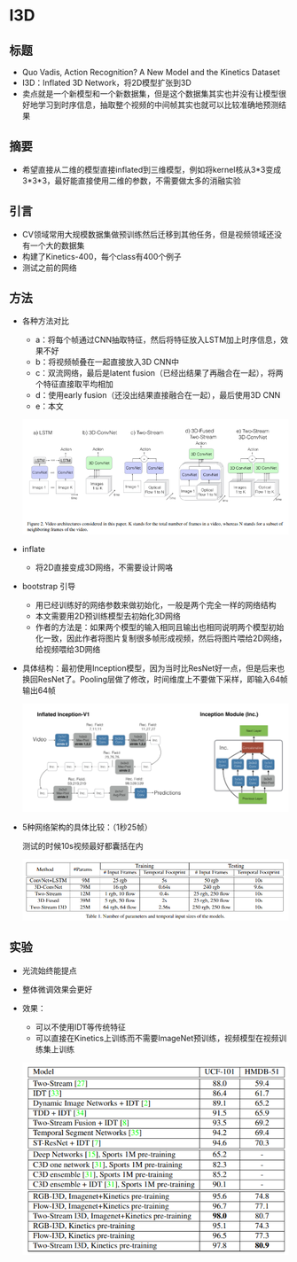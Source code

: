 # I3D

## 标题

- Quo Vadis, Action Recognition? A New Model and the Kinetics Dataset
- I3D：Inflated 3D Network，将2D模型扩张到3D
- 卖点就是一个新模型和一个新数据集，但是这个数据集其实也并没有让模型很好地学习到时序信息，抽取整个视频的中间帧其实也就可以比较准确地预测结果

## 摘要

- 希望直接从二维的模型直接inflated到三维模型，例如将kernel核从3\*3变成3\*3\*3，最好能直接使用二维的参数，不需要做太多的消融实验

## 引言

- CV领域常用大规模数据集做预训练然后迁移到其他任务，但是视频领域还没有一个大的数据集
- 构建了Kinetics-400，每个class有400个例子
- 测试之前的网络

## 方法

- 各种方法对比

  - a：将每个帧通过CNN抽取特征，然后将特征放入LSTM加上时序信息，效果不好
  - b：将视频帧叠在一起直接放入3D CNN中
  - c：双流网络，最后是latent fusion（已经出结果了再融合在一起），将两个特征直接取平均相加
  - d：使用early fusion（还没出结果直接融合在一起），最后使用3D CNN
  - e：本文

  ![image-20230503213028453](23-I3D.assets/image-20230503213028453.png)

- inflate

  - 将2D直接变成3D网络，不需要设计网咯

- bootstrap 引导

  - 用已经训练好的网络参数来做初始化，一般是两个完全一样的网络结构
  - 本文需要用2D预训练模型去初始化3D网络
  - 作者的方法是：如果两个模型的输入相同且输出也相同说明两个模型初始化一致，因此作者将图片复制很多帧形成视频，然后将图片喂给2D网络，给视频喂给3D网络

- 具体结构：最初使用Inception模型，因为当时比ResNet好一点，但是后来也换回ResNet了。Pooling层做了修改，时间维度上不要做下采样，即输入64帧输出64帧

  ![image-20230503214422699](23-I3D.assets/image-20230503214422699.png)

- 5种网络架构的具体比较：（1秒25帧）

  测试的时候10s视频最好都囊括在内

  ![image-20230503214754576](23-I3D.assets/image-20230503214754576.png)

## 实验

- 光流始终能提点

- 整体微调效果会更好

- 效果：

  - 可以不使用IDT等传统特征
  - 可以直接在Kinetics上训练而不需要ImageNet预训练，视频模型在视频训练集上训练

  ![image-20230503220052571](23-I3D.assets/image-20230503220052571.png)